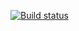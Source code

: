 [![Build status](https://ci.appveyor.com/api/projects/status/ndsu9lv802r5iod8?svg=true)](https://ci.appveyor.com/project/Acesso/apollo-odata-resolver)